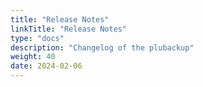 ```yaml
---
title: "Release Notes"
linkTitle: "Release Notes"
type: "docs"
description: "Changelog of the plubackup"
weight: 40
date: 2024-02-06
---
```


